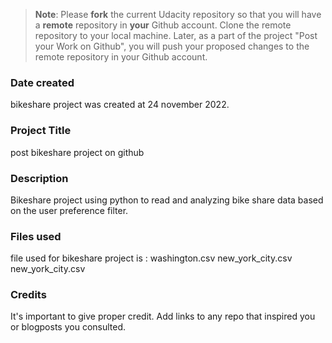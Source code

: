 >**Note**: Please **fork** the current Udacity repository so that you will have a **remote** repository in **your** Github account. Clone the remote repository to your local machine. Later, as a part of the project "Post your Work on Github", you will push your proposed changes to the remote repository in your Github account.

### Date created
bikeshare project was created at 24 november 2022. 

### Project Title
post bikeshare project on github

### Description
Bikeshare project using python to read and analyzing bike share data based on the user preference filter.

### Files used
file used for bikeshare project is : 
washington.csv
new_york_city.csv
new_york_city.csv

### Credits
It's important to give proper credit. Add links to any repo that inspired you or blogposts you consulted.


